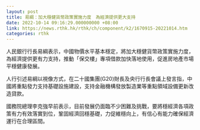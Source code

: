 ```yaml
---
layout: post
title: 易綱：加大穩健貨幣政策實施力度　為經濟提供更大支持
date: 2022-10-14 09:16:29.000000000 +08:00
link: https://news.rthk.hk/rthk/ch/component/k2/1670915-20221014.htm
categories: rthk
---
```


人民銀行行長易綱表示，中國物價水平基本穩定，將加大穩健貨幣政策實施力度，為經濟提供更有力支持，推動「保交樓」專項借款加快落地使用，促進房地產市場平穩健康發展。

人行引述易綱以視像方式，在二十國集團(G20)財長及央行行長會議上發言指，中國將重點發力支持基礎設施建設，支持金融機構發放製造業等重點領域設備更新改造貸款。

國務院總理李克強早前表示，目前發展仍面臨不少困難及挑戰，要將穩經濟各項政策有力有效落實到位，鞏固經濟回穩基礎，力促維穩向上，有信心有能力確保經濟運行在合理區間。
